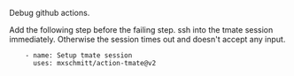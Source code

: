 Debug github actions.

Add the following step before the failing step.
ssh into the tmate session immediately. 
Otherwise the session times out and doesn't accept any input.

```
    - name: Setup tmate session
      uses: mxschmitt/action-tmate@v2
```

